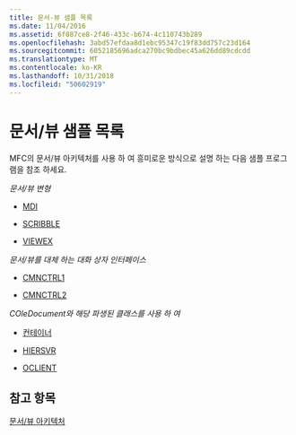 ```yaml
---
title: 문서-뷰 샘플 목록
ms.date: 11/04/2016
ms.assetid: 6f087ce8-2f46-433c-b674-4c110743b289
ms.openlocfilehash: 3abd57efdaa8d1ebc95347c19f83dd757c23d164
ms.sourcegitcommit: 6052185696adca270bc9bdbec45a626dd89cdcdd
ms.translationtype: MT
ms.contentlocale: ko-KR
ms.lasthandoff: 10/31/2018
ms.locfileid: "50602919"
---
```

# <a name="documentview-sample-list"></a>문서/뷰 샘플 목록

MFC의 문서/뷰 아키텍처를 사용 하 여 흥미로운 방식으로 설명 하는 다음 샘플 프로그램을 참조 하세요.

*문서/뷰 변형*

- [MDI](../visual-cpp-samples.md)

- [SCRIBBLE](../visual-cpp-samples.md)

- [VIEWEX](../visual-cpp-samples.md)

*문서/뷰를 대체 하는 대화 상자 인터페이스*

- [CMNCTRL1](../visual-cpp-samples.md)

- [CMNCTRL2](../visual-cpp-samples.md)

*COleDocument와 해당 파생된 클래스를 사용 하 여*

- [컨테이너](../visual-cpp-samples.md)

- [HIERSVR](../visual-cpp-samples.md)

- [OCLIENT](../visual-cpp-samples.md)

## <a name="see-also"></a>참고 항목

[문서/뷰 아키텍처](../mfc/document-view-architecture.md)

